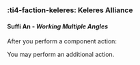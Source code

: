### :ti4-faction-keleres: **Keleres Alliance**

####  Suffi An - _Working Multiple Angles_

After you perform a component action:

You may perform an additional action.
